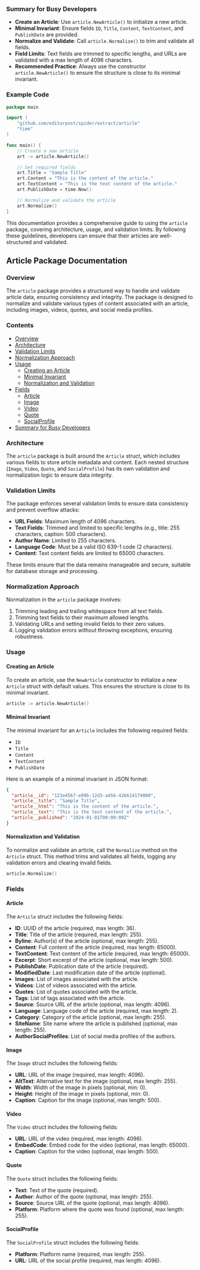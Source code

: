
### Summary for Busy Developers

- **Create an Article**: Use `article.NewArticle()` to initialize a new article.
- **Minimal Invariant**: Ensure fields `ID`, `Title`, `Content`, `TextContent`, and `PublishDate` are provided.
- **Normalize and Validate**: Call `article.Normalize()` to trim and validate all fields.
- **Field Limits**: Text fields are trimmed to specific lengths, and URLs are validated with a max length of 4096 characters.
- **Recommended Practice**: Always use the constructor `article.NewArticle()` to ensure the structure is close to its minimal invariant.

### Example Code

```go
package main

import (
    "github.com/editorpost/spider/extract/article"
    "time"
)

func main() {
    // Create a new article
    art := article.NewArticle()

    // Set required fields
    art.Title = "Sample Title"
    art.Content = "This is the content of the article."
    art.TextContent = "This is the text content of the article."
    art.PublishDate = time.Now()

    // Normalize and validate the article
    art.Normalize()
}
```

This documentation provides a comprehensive guide to using the `article` package, covering architecture, usage, and validation limits. By following these guidelines, developers can ensure that their articles are well-structured and validated.
## Article Package Documentation

### Overview

The `article` package provides a structured way to handle and validate article data, ensuring consistency and integrity. The package is designed to normalize and validate various types of content associated with an article, including images, videos, quotes, and social media profiles.

### Contents

- [Overview](#overview)
- [Architecture](#architecture)
- [Validation Limits](#validation-limits)
- [Normalization Approach](#normalization-approach)
- [Usage](#usage)
    - [Creating an Article](#creating-an-article)
    - [Minimal Invariant](#minimal-invariant)
    - [Normalization and Validation](#normalization-and-validation)
- [Fields](#fields)
    - [Article](#article)
    - [Image](#image)
    - [Video](#video)
    - [Quote](#quote)
    - [SocialProfile](#socialprofile)
- [Summary for Busy Developers](#summary-for-busy-developers)

### Architecture

The `article` package is built around the `Article` struct, which includes various fields to store article metadata and content. Each nested structure (`Image`, `Video`, `Quote`, and `SocialProfile`) has its own validation and normalization logic to ensure data integrity.

### Validation Limits

The package enforces several validation limits to ensure data consistency and prevent overflow attacks:

- **URL Fields**: Maximum length of 4096 characters.
- **Text Fields**: Trimmed and limited to specific lengths (e.g., title: 255 characters, caption: 500 characters).
- **Author Name**: Limited to 255 characters.
- **Language Code**: Must be a valid ISO 639-1 code (2 characters).
- **Content**: Text content fields are limited to 65000 characters.

These limits ensure that the data remains manageable and secure, suitable for database storage and processing.

### Normalization Approach

Normalization in the `article` package involves:

1. Trimming leading and trailing whitespace from all text fields.
2. Trimming text fields to their maximum allowed lengths.
3. Validating URLs and setting invalid fields to their zero values.
4. Logging validation errors without throwing exceptions, ensuring robustness.

### Usage

#### Creating an Article

To create an article, use the `NewArticle` constructor to initialize a new `Article` struct with default values. This ensures the structure is close to its minimal invariant.

```go
article := article.NewArticle()
```

#### Minimal Invariant

The minimal invariant for an `Article` includes the following required fields:

- `ID`
- `Title`
- `Content`
- `TextContent`
- `PublishDate`

Here is an example of a minimal invariant in JSON format:

```json
{
  "article__id": "123e4567-e89b-12d3-a456-426614174000",
  "article__title": "Sample Title",
  "article__html": "This is the content of the article.",
  "article__text": "This is the text content of the article.",
  "article__published": "2024-01-01T00:00:00Z"
}
```

#### Normalization and Validation

To normalize and validate an article, call the `Normalize` method on the `Article` struct. This method trims and validates all fields, logging any validation errors and clearing invalid fields.

```go
article.Normalize()
```

### Fields

#### Article

The `Article` struct includes the following fields:

- **ID**: UUID of the article (required, max length: 36).
- **Title**: Title of the article (required, max length: 255).
- **Byline**: Author(s) of the article (optional, max length: 255).
- **Content**: Full content of the article (required, max length: 65000).
- **TextContent**: Text content of the article (required, max length: 65000).
- **Excerpt**: Short excerpt of the article (optional, max length: 500).
- **PublishDate**: Publication date of the article (required).
- **ModifiedDate**: Last modification date of the article (optional).
- **Images**: List of images associated with the article.
- **Videos**: List of videos associated with the article.
- **Quotes**: List of quotes associated with the article.
- **Tags**: List of tags associated with the article.
- **Source**: Source URL of the article (optional, max length: 4096).
- **Language**: Language code of the article (required, max length: 2).
- **Category**: Category of the article (optional, max length: 255).
- **SiteName**: Site name where the article is published (optional, max length: 255).
- **AuthorSocialProfiles**: List of social media profiles of the authors.

#### Image

The `Image` struct includes the following fields:

- **URL**: URL of the image (required, max length: 4096).
- **AltText**: Alternative text for the image (optional, max length: 255).
- **Width**: Width of the image in pixels (optional, min: 0).
- **Height**: Height of the image in pixels (optional, min: 0).
- **Caption**: Caption for the image (optional, max length: 500).

#### Video

The `Video` struct includes the following fields:

- **URL**: URL of the video (required, max length: 4096).
- **EmbedCode**: Embed code for the video (optional, max length: 65000).
- **Caption**: Caption for the video (optional, max length: 500).

#### Quote

The `Quote` struct includes the following fields:

- **Text**: Text of the quote (required).
- **Author**: Author of the quote (optional, max length: 255).
- **Source**: Source URL of the quote (optional, max length: 4096).
- **Platform**: Platform where the quote was found (optional, max length: 255).

#### SocialProfile

The `SocialProfile` struct includes the following fields:

- **Platform**: Platform name (required, max length: 255).
- **URL**: URL of the social profile (required, max length: 4096).

